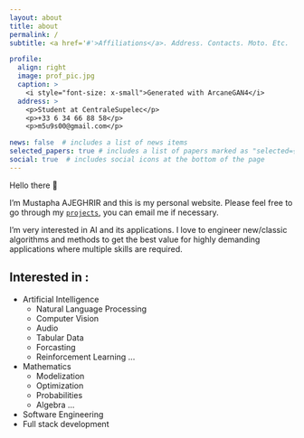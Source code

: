 ```yaml
---
layout: about
title: about
permalink: /
subtitle: <a href='#'>Affiliations</a>. Address. Contacts. Moto. Etc.

profile:
  align: right
  image: prof_pic.jpg
  caption: >
    <i style="font-size: x-small">Generated with ArcaneGAN4</i>
  address: >
    <p>Student at CentraleSupelec</p>
    <p>+33 6 34 66 88 58</p>
    <p>m5u9s00@gmail.com</p>

news: false  # includes a list of news items
selected_papers: true # includes a list of papers marked as "selected={true}"
social: true  # includes social icons at the bottom of the page
---
```



Hello there :wave:

I’m Mustapha AJEGHRIR and this is my personal website. Please feel free to go through my [`projects`](/projects), you can email me if necessary.

I’m very interested in AI and its applications. I love to engineer new/classic algorithms and methods to get the best value for highly demanding applications where multiple skills are required.

## Interested in :
- Artificial Intelligence 
  - Natural Language Processing
  - Computer Vision
  - Audio
  - Tabular Data
  - Forcasting
  - Reinforcement Learning
  ...
- Mathematics
  - Modelization
  - Optimization
  - Probabilities
  - Algebra
  ...
- Software Engineering
- Full stack development
